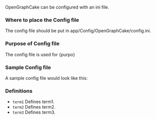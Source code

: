 OpenGraphCake can be configured with an ini file. 

### Where to place the Config file
The config file should be put in app/Config/OpenGraphCake/config.ini. 

### Purpose of Config file
The config file is used for {purpo}

### Sample Config file

A sample config file would look like this:
	

### Definitions

* `term1` Defines term1.
* `term2` Defines term2.
* `term3` Defines term3.
